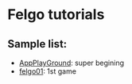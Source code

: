 # Felgo tutorials

## Sample list:
 - [AppPlayGround](AppPlayGround): super begining
 - [felgo01](felgo01): 1st game
 